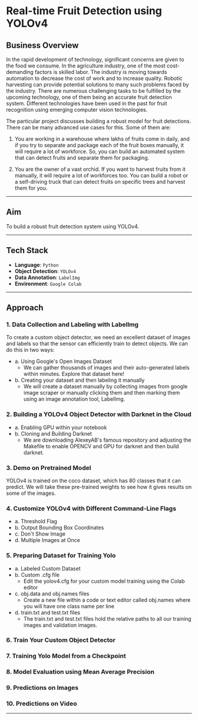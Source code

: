 # Real-time Fruit Detection using YOLOv4

## Business Overview

In the rapid development of technology, significant concerns are given to the food we consume. In the agriculture industry, one of the most cost-demanding factors is skilled labor. The industry is moving towards automation to decrease the cost of work and to increase quality. Robotic harvesting can provide potential solutions to many such problems faced by the industry. There are numerous challenging tasks to be fulfilled by the upcoming technology, one of them being an accurate fruit detection system. Different technologies have been used in the past for fruit recognition using emerging computer vision technologies.

The particular project discusses building a robust model for fruit detections. There can be many advanced use cases for this. Some of them are:

1. You are working in a warehouse where lakhs of fruits come in daily, and if you try to separate and package each of the fruit boxes manually, it will require a lot of workforce. So, you can build an automated system that can detect fruits and separate them for packaging.

2. You are the owner of a vast orchid. If you want to harvest fruits from it manually, it will require a lot of workforces too. You can build a robot or a self-driving truck that can detect fruits on specific trees and harvest them for you.

---

## Aim

To build a robust fruit detection system using YOLOv4.

---

## Tech Stack

- **Language**: `Python`
- **Object Detection**: `YOLOv4`
- **Data Annotation**: `LabelImg`
- **Environment**: `Google Colab`

---

## Approach

### 1. Data Collection and Labeling with LabelImg

To create a custom object detector, we need an excellent dataset of images and labels so that the sensor can efficiently train to detect objects. We can do this in two ways:

- a. Using Google's Open Images Dataset
  - We can gather thousands of images and their auto-generated labels within minutes. Explore that dataset here!
- b. Creating your dataset and then labeling it manually
  - We will create a dataset manually by collecting images from google image scraper or manually clicking them and then marking them using an image annotation tool, LabelImg.

### 2. Building a YOLOv4 Object Detector with Darknet in the Cloud

- a. Enabling GPU within your notebook
- b. Cloning and Building Darknet
  - We are downloading AlexeyAB's famous repository and adjusting the Makefile to enable OPENCV and GPU for darknet and then build darknet.

### 3. Demo on Pretrained Model

YOLOv4 is trained on the coco dataset, which has 80 classes that it can predict. We will take these pre-trained weights to see how it gives results on some of the images.

### 4. Customize YOLOv4 with Different Command-Line Flags

- a. Threshold Flag
- b. Output Bounding Box Coordinates
- c. Don't Show Image
- d. Multiple Images at Once

### 5. Preparing Dataset for Training Yolo

- a. Labeled Custom Dataset
- b. Custom .cfg file
  - Edit the yolov4.cfg for your custom model training using the Colab editor
- c. obj.data and obj.names files
  - Create a new file within a code or text editor called obj.names where you will have one class name per line
- d. train.txt and test.txt files
  - The train.txt and test.txt files hold the relative paths to all our training images and validation images.

### 6. Train Your Custom Object Detector

### 7. Training Yolo Model from a Checkpoint

### 8. Model Evaluation using Mean Average Precision

### 9. Predictions on Images

### 10. Predictions on Video

---
